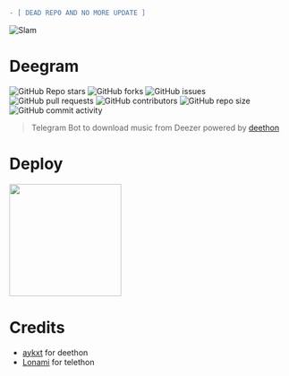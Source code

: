 ```diff 
- [ DEAD REPO AND NO MORE UPDATE ]
```
![Slam](https://telegra.ph/file/db03910496f06094f1f7a.jpg)
# Deegram
![GitHub Repo stars](https://img.shields.io/github/stars/breakdowns/deegram)
![GitHub forks](https://img.shields.io/github/forks/breakdowns/deegram)
![GitHub issues](https://img.shields.io/github/issues/breakdowns/deegram)
![GitHub pull requests](https://img.shields.io/github/issues-pr/breakdowns/deegram)
![GitHub contributors](https://img.shields.io/github/contributors/breakdowns/deegram)
![GitHub repo size](https://img.shields.io/github/repo-size/breakdowns/deegram)
![GitHub commit activity](https://img.shields.io/github/commit-activity/m/breakdowns/deegram)

> Telegram Bot to download music from Deezer powered by [deethon](https://github.com/deethon)

# Deploy
<p><a href="https://heroku.com/deploy?template=https://github.com/breakdowns/deegram"> <img src="https://img.shields.io/badge/Deploy%20To%20Heroku-blueviolet?style=for-the-badge&logo=heroku" width="200""/></a></p>

# Credits
- [aykxt](https://github.com/aykxt) for deethon
- [Lonami](https://github.com/Lonami) for telethon
